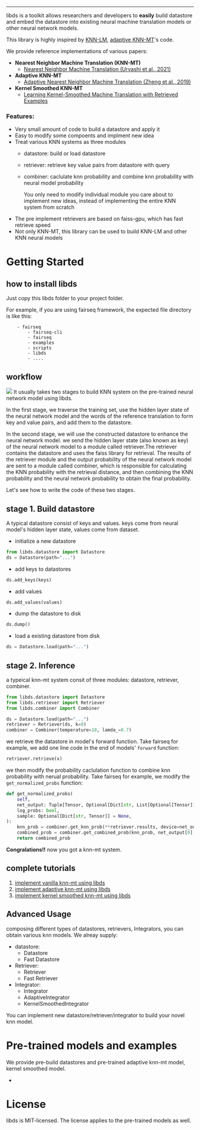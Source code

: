 --------------------------------------------------------------------------------

libds is a toolkit allows researchers and developers to **easily** build datastore and embed the datastore into existing neural machine translation models or other neural network models.

This library is highly inspired by [KNN-LM](https://github.com/urvashik/knnlm), [adaptive KNN-MT](https://github.com/zhengxxn/adaptive-knn-mt)'s code.

We provide reference implementations of various papers:

* **Nearest Neighbor Machine Translation (KNN-MT)**
  + [Nearest Neighbor Machine Translation (Urvashi et al., 2021)](https://arxiv.org/abs/2010.00710)
* **Adaptive KNN-MT**
  + [ Adaptive Nearest Neighbor Machine Translation (Zheng et al., 2019)](https://arxiv.org/abs/2105.13022v1)
* **Kernel Smoothed KNN-MT**
  + [Learning Kernel-Smoothed Machine Translation with Retrieved Examples](https://arxiv.org/abs/2109.09991)

### Features:
* Very small amount of code to build a datastore and apply it
* Easy to modify some compoents and implment new idea
* Treat various KNN systems as three modules
  - datastore: build or load datastore
  - retriever: retrieve key value pairs from datastore with query
  - combiner: caclulate knn probability and combine knn probability with neural model probability

    You only need to modify individual module you care about to implement new ideas, instead of implementing the entire KNN system from scratch
* The pre implement retrievers are based on faiss-gpu, which has fast retrieve speed
* Not only KNN-MT, this library can be used to build KNN-LM and other KNN neural models


# Getting Started
## how to install libds
Just copy this libds folder to your project folder.

For example, if you are using fairseq framework, the expected file directory is like this:
```
    - fairseq
        - fairseq-cli
        - fairseq
        - examples
        - scripts
        - libds
        - ....
```

## workflow
![](https://s1.ax1x.com/2022/07/30/vioW4K.png)
It usually takes two stages to build KNN system on the pre-trained neural network model using libds. 

In the first stage, we traverse the training set, use the hidden layer state of the neural network model and the words of the reference translation to form key and value pairs, and add them to the datastore. 


In the second stage, we will use the constructed datastore to enhance the neural network model. we send the hidden layer state (also known as key) of the neural network model to a module called retriever.The retriever contains the datastore and uses the faiss library for retrieval. The results of the retriever module and the output probability of the neural network model are sent to a module called combiner, which is responsible for calculating the KNN probability with the retrieval distance, and then combining the KNN probability and the neural network probability to obtain the final probability.

Let's see how to write the code of these two stages.
## stage 1. Build datastore
A typical datastore consist of keys and values. keys come from neural model's hidden layer state, values come from dataset.
- initialize a new datastore
```python
from libds.datastore import Datastore
ds = Datastore(path="...")
```
- add keys to datastores
```python
ds.add_keys(keys)
```
- add values
```python
ds.add_values(values)
```
- dump the datastore to disk
```python
ds.dump()
```
- load a existing datastore from disk
```python
ds = Datastore.load(path="...")
```

## stage 2. Inference
a typeical knn-mt system consit of three modules: datastore, retriever, combiner.
```python
from libds.datastore import Datastore
from libds.retriever import Retriever
from libds.combiner import Combiner

ds = Datastore.load(path="...")
retriever = Retriever(ds, k=8)
combiner = Combiner(temperature=10, lamda_=0.7)
```
we retrieve the datastore in model's forward function. Take fairseq for example, we add one line code in the end of models' `forward` function:
```python
retriever.retrieve(x)
```
we then modify the probability caclulation function to combine knn probability with nerual probability. Take fairseq for example, we modify the `get_normalized_probs` function:
```python
def get_normalized_probs(
    self,
    net_output: Tuple[Tensor, Optional[Dict[str, List[Optional[Tensor]]]]],
    log_probs: bool,
    sample: Optional[Dict[str, Tensor]] = None,
):
    knn_prob = combiner.get_knn_prob(**retriever.results, device=net_output[0].device)
    combined_prob = combiner.get_combined_prob(knn_prob, net_output[0], log_probs=log_probs)
    return combined_prob
```
**Congralations!!** now you got a knn-mt system.

## complete tutorials
1. [implement vanilla knn-mt using libds](tutorials/markdowns/vanilla_knn_mt.md)
2. [implement adaptive knn-mt using libds](tutorials/markdowns/adaptive_knn_mt.md)
3. [implement kernel smoothed knn-mt using libds](tutorials/markdowns/kernel_smoothed_knn_mt.md)

## Advanced Usage
composing different types of datastores, retrievers, Integrators, you can obtain various knn models. We alreay supply:
- datastore:
    - Datastore
    - Fast Datastore
- Retriever:
    - Retriever
    - Fast Retriever
- Integrator:
    - Integrator
    - AdaptiveIntegrator
    - KernelSmoothedIntegrator

You can  implement new datastore/retriever/integrator to build your novel knn model.




# Pre-trained models and examples

We provide pre-build datastores and pre-trained adaptive knn-mt model, kernel smoothed model.

* 

# License

libds is MIT-licensed.
The license applies to the pre-trained models as well.
```
